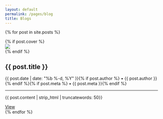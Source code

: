 ```yaml
---
layout: default
permalink: /pages/blog
title: Blogs
---
```

{% for post in site.posts %}
<div class="col s12 m7 center">
  <div class="card center waves-effect {{ site.css }} lighten-5">
        {% if post.cover %}
        <div class="card-image small z-depth-2 waves-effect waves-light img-responsive cover">
          <img src="{{ post.cover }}" onerror="this.style.display='none'" />
        </div>
        {% endif %}
        <div class="card-stacked">
          <div class="card-content">
            <h2 class="header">{{ post.title }}</h2>
              <p>{{ post.date | date: "%b %-d, %Y" }}{% if post.author %} • {{ post.author }}{% endif %}{% if post.meta %} • {{ post.meta }}{% endif %}</p><hr>
              <p>{{ post.content | strip_html | truncatewords: 50}}</p>
          </div>
        <div class="card-action">
        <a href="{{ post.url | prepend: site.baseurl }}" class="waves-effect waves-grey btn {{ site.css }} black-text">View</a>
      </div>
    </div>
  </div>
</div>
{% endfor %}
